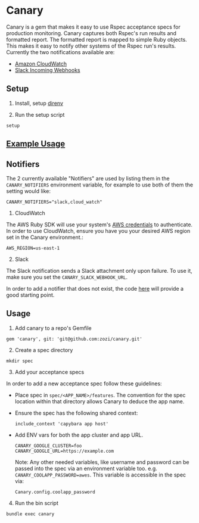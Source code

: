 # Canary

Canary is a gem that makes it easy to use Rspec acceptance specs for production monitoring. Canary
captures both Rspec's run results and formatted report. The formatted report is mapped to simple
Ruby objects. This makes it easy to notify other systems of the Rspec run's results. Currently the
two notifications available are:

* [Amazon CloudWatch](https://aws.amazon.com/cloudwatch)
* [Slack Incoming Webhooks](https://api.slack.com/incoming-webhooks)

## Setup

1. Install, setup [direnv](https://direnv.net/)


2. Run the setup script

  ```
  setup
  ```

## [Example Usage](./example)

## Notifiers

The 2 currently available "Notifiers" are used by listing them in the `CANARY_NOTIFIERS` environment
variable, for example to use both of them the setting would like:

  ```
  CANARY_NOTIFIERS="slack,cloud_watch"
  ```

1. CloudWatch

  The AWS Ruby SDK will use your system's
  [AWS credentials](http://docs.aws.amazon.com/cli/latest/userguide/cli-chap-getting-started.html)
  to authenticate. In order to use CloudWatch, ensure you have you your desired AWS region set in
  the Canary environment.:

   ```
   AWS_REGION=us-east-1
   ```

2. Slack

  The Slack notification sends a Slack attachment only upon failure. To use it, make sure you set the
  `CANARY_SLACK_WEBHOOK_URL`.

In order to add a notifier that does not exist, the code
[here](https://github.com/zozi/canary/tree/master/lib/canary/notifiers) will provide a good starting
point.

## Usage

1. Add canary to a repo's Gemfile

  ```
  gem 'canary', git: 'git@github.com:zozi/canary.git'
  ```

2. Create a spec directory

  ```
  mkdir spec
  ```

3. Add your acceptance specs

  In order to add a new acceptance spec follow these guidelines:

* Place spec in `spec/<APP_NAME>/features`. The convention for the spec location within that
directory allows Canary to deduce the app name.

* Ensure the spec has the following shared context:

  ```
  include_context 'capybara app host'
  ```

* Add ENV vars for both the app cluster and app URL.

  ```
  CANARY_GOOGLE_CLUSTER=foo
  CANARY_GOOGLE_URL=https://example.com
  ```

  Note: Any other needed variables, like username and password can be passed into the spec via an
  environment variable too. e.g. `CANARY_COOLAPP_PASSWORD=awes`. This variable is accessible in the spec via:

  ```
  Canary.config.coolapp_password
  ```

4. Run the bin script

  ```
  bundle exec canary
  ```
